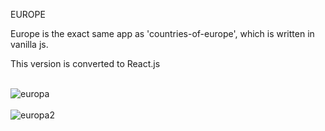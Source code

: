 EUROPE

Europe is the exact same app as 'countries-of-europe', which is written in vanilla js.

This version is converted to React.js<br><br>

![europa](https://user-images.githubusercontent.com/38325801/133061321-99c83b91-0188-4c0c-b392-0ae19005474e.png)<br><br>
![europa2](https://user-images.githubusercontent.com/38325801/133060545-6d4b86ac-08ad-449d-8620-fba3410a8453.png)


